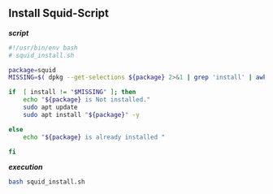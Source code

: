 ## Install Squid-Script



**_script_**
```bash
#!/usr/bin/env bash
# squid_install.sh

package=squid
MISSING=$( dpkg --get-selections ${package} 2>&1 | grep 'install' | awk '{ print $2 }')

if  [ install != "$MISSING" ]; then
    echo "${package} is Not installed."
    sudo apt update
    sudo apt install "${package}" -y   

else
    echo "${package} is already installed "

fi
```

**_execution_**

```bash
bash squid_install.sh
```
